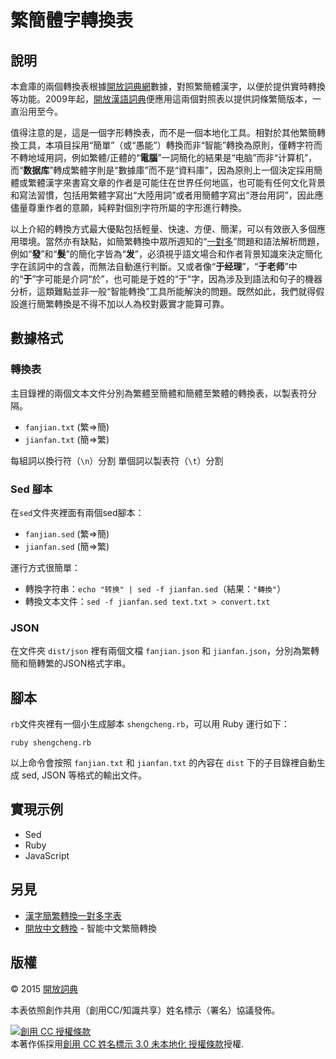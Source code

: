 # 繁簡體字轉換表

## 說明

本倉庫的兩個轉換表根據[開放詞典網](http://kaifangcidian.com/)數據，對照繁簡體漢字，以便於提供實時轉換等功能。2009年起，[開放漢語詞典](http://kaifangcidian.com/han/han)便應用這兩個對照表以提供詞條繁簡版本，一直沿用至今。

值得注意的是，這是一個字形轉換表，而不是一個本地化工具。相對於其他繁簡轉換工具，本項目採用“簡單”（或“愚能”）轉換而非“智能”轉換為原則，僅轉字符而不轉地域用詞，例如繁體/正體的“**電腦**”一詞簡化的結果是“电脑”而非“计算机”，而“**数据库**”轉成繁體字則是“數據庫”而不是“資料庫”，因為原則上一個決定採用簡體或繁體漢字來書寫文章的作者是可能住在世界任何地區，也可能有任何文化背景和寫法習慣，包括用繁體字寫出“大陸用詞”或者用簡體字寫出“港台用詞”，因此應儘量尊重作者的意願，純粹對個別字符所屬的字形進行轉換。

以上介紹的轉換方式最大優點包括輕量、快速、方便、簡潔，可以有效嵌入多個應用環境。當然亦有缺點，如簡繁轉換中眾所週知的“[一對多](https://github.com/kfcd/yiduiduo)”問題和語法解析問題，例如“**發**”和“**髮**”的簡化字皆為“**发**”，必須視乎語文場合和作者背景知識來決定簡化字在該詞中的含義，而無法自動進行判斷。又或者像“**于经理**”，“**于老师**”中的“**于**”字可能是介詞“於”，也可能是于姓的“于”字，因為涉及到語法和句子的機器分析，這類難點並非一般“智能轉換”工具所能解決的問題。既然如此，我們就得假設進行簡繁轉換是不得不加以人為校對覈實才能算可靠。

## 數據格式

### 轉換表

主目錄裡的兩個文本文件分別為繁體至簡體和簡體至繁體的轉換表，以製表符分隔。

* `fanjian.txt` (繁=>簡)
* `jianfan.txt` (簡=>繁)

每組詞以換行符（`\n`）分割
單個詞以製表符（`\t`）分割

### Sed 腳本

在`sed`文件夾裡面有兩個sed腳本：

* `fanjian.sed` (繁=>簡)
* `jianfan.sed` (簡=>繁)

運行方式很簡單：

* 轉換字符串：`echo "转换" | sed -f jianfan.sed`（結果：`"轉換"`）
* 轉換文本文件：`sed -f jianfan.sed text.txt > convert.txt`

### JSON

在文件夾 `dist/json` 裡有兩個文檔 `fanjian.json` 和 `jianfan.json`，分別為繁轉簡和簡轉繁的JSON格式字串。

## 腳本

`rb`文件夾裡有一個小生成腳本 `shengcheng.rb`，可以用 Ruby 運行如下：

    ruby shengcheng.rb

以上命令會按照 `fanjian.txt` 和 `jianfan.txt` 的內容在 `dist` 下的子目錄裡自動生成 sed, JSON 等格式的輸出文件。

## 實現示例

* Sed
* Ruby
* JavaScript

## 另見

* [漢字簡繁轉換一對多字表](https://github.com/kfcd/yiduiduo)
* [開放中文轉換](https://github.com/BYVoid/OpenCC) - 智能中文繁簡轉換

## 版權

© 2015 [開放詞典](http://www.kaifangcidian.com)

本表依照創作共用（創用CC/知識共享）姓名標示（署名）協議發佈。

<a rel="license" href="http://creativecommons.org/licenses/by/3.0/"><img alt="創用 CC 授權條款" style="border-width:0" src="https://i.creativecommons.org/l/by/3.0/88x31.png" /></a><br />本著作係採用<a rel="license" href="http://creativecommons.org/licenses/by/3.0/">創用 CC 姓名標示 3.0 未本地化 授權條款</a>授權.
